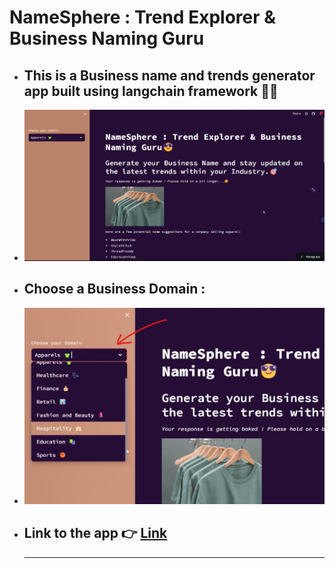 # NameSphere : Trend Explorer & Business Naming Guru
- ## This is a Business name and trends generator app built using langchain framework 🦜🔗
- ![](assets/images/1.png)

- ## Choose a Business Domain :
- ![](assets/images/2.png)

- ## Link to the app 👉  [Link](https://business-name-generator-app.streamlit.app/)
  <hr>
